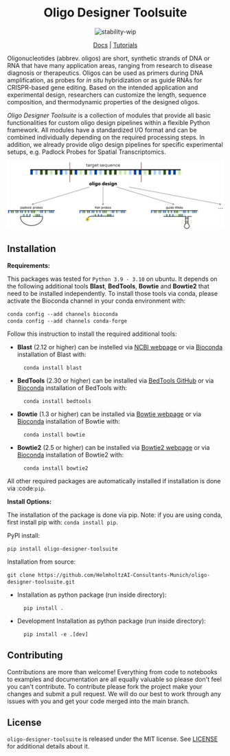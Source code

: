 <div align="center">

# Oligo Designer Toolsuite


![stability-wip](https://img.shields.io/badge/stability-work_in_progress-lightgrey.svg)

	
[Docs] | [Tutorials]

[Docs]: https://oligo-designer-toolsuite.readthedocs.io/
[Tutorials]: https://github.com/HelmholtzAI-Consultants-Munich/oligo-designer-toolsuite/tree/dev/tutorials

</div>

Oligonucleotides (abbrev. oligos) are short, synthetic strands of DNA or RNA that have many application areas, ranging from research to disease diagnosis or therapeutics. Oligos can be used as primers during DNA amplification, as probes for *in situ* hybridization or as guide RNAs for CRISPR-based gene editing. Based on the intended application and experimental design, researchers can customize the length, sequence composition, and thermodynamic properties of the designed oligos.

*Oligo Designer Toolsuite* is a collection of modules that provide all basic functionalities for custom oligo design pipelines within a flexible Python framework. All modules have a standardized I/O format and can be combined individually depending on the required processing steps. In addition, we already provide oligo design pipelines for specific experimental setups, e.g. Padlock Probes for Spatial Transcriptomics. 

<div align="center">

<img src="docs/source/_figures/oligo_design.png" width="800">
	
</div>


## Installation

**Requirements:**

This packages was tested for ```Python 3.9 - 3.10``` on ubuntu. It depends on the following additional tools **Blast**, **BedTools**, **Bowtie** and **Bowtie2** that need to be installed independently. To install those tools via conda, please activate the Bioconda channel in your conda environment with:

```
conda config --add channels bioconda
conda config --add channels conda-forge
```

Follow this instruction to install the required additional tools:

- **Blast** (2.12 or higher) can be instelled via [NCBI webpage](https://blast.ncbi.nlm.nih.gov/Blast.cgi?PAGE_TYPE=BlastDocs&DOC_TYPE=Download) or via [Bioconda](http://bioconda.github.io/recipes/blast/README.html) installation of Blast with:

		conda install blast

- **BedTools** (2.30 or higher) can be installed via [BedTools GitHub](https://bedtools.readthedocs.io/en/latest/content/installation.html) or via [Bioconda](http://bioconda.github.io/recipes/bedtools/README.html) installation of BedTools with:

		conda install bedtools
		
- **Bowtie** (1.3 or higher) can be installed via [Bowtie webpage](https://bowtie-bio.sourceforge.net/manual.shtml#obtaining-bowtie) or via [Bioconda](http://bioconda.github.io/recipes/bowtie/README.html) installation of Bowtie with:

		conda install bowtie

- **Bowtie2** (2.5 or higher) can be installed via [Bowtie2 webpage](https://bowtie-bio.sourceforge.net/bowtie2/manual.shtml#obtaining-bowtie-2) or via [Bioconda](http://bioconda.github.io/recipes/bowtie2/README.html) installation of Bowtie2 with:

		conda install bowtie2

All other required packages are automatically installed if installation is done via :code:`pip`.

**Install Options:**

The installation of the package is done via pip. Note: if you are using conda, first install pip with: ```conda install pip```.

PyPI install:

```
pip install oligo-designer-toolsuite
```


Installation from source:

```
git clone https://github.com/HelmholtzAI-Consultants-Munich/oligo-designer-toolsuite.git
```

- Installation as python package (run inside directory):

		pip install .   


- Development Installation as python package (run inside directory):

		pip install -e .[dev]



## Contributing

Contributions are more than welcome! Everything from code to notebooks to examples and documentation are all equally valuable so please don't feel you can't contribute. To contribute please fork the project make your changes and submit a pull request. We will do our best to work through any issues with you and get your code merged into the main branch.

## License

```oligo-designer-toolsuite``` is released under the MIT license. See [LICENSE](https://github.com/HelmholtzAI-Consultants-Munich/oligo-designer-toolsuite/blob/dev/LICENSE) for additional details about it.

